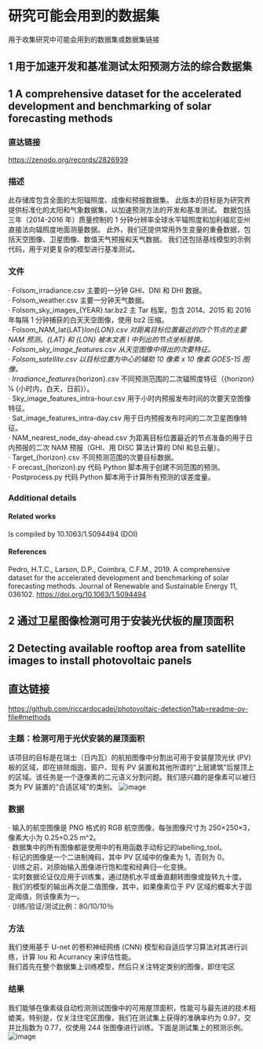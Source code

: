 # 研究可能会用到的数据集
用于收集研究中可能会用到的数据集或数据集链接

## 1 用于加速开发和基准测试太阳预测方法的综合数据集
## 1 A comprehensive dataset for the accelerated development and benchmarking of solar forecasting methods
### 直达链接
https://zenodo.org/records/2826939
### 描述
此存储库包含全面的太阳辐照度、成像和预报数据集。 
此版本的目标是为研究界提供标准化的太阳和气象数据集，以加速预测方法的开发和基准测试。 
数据包括三年（2014-2016 年）质量控制的 1 分钟分辨率全球水平辐照度和加利福尼亚州直接法向辐照度地面测量数据。 
此外，我们还提供常用外生变量的重叠数据，包括天空图像、卫星图像、数值天气预报和天气数据。 
我们还包括基线模型的示例代码，用于对更复杂的模型进行基准测试。
### 文件 
  · Folsom_irradiance.csv                           主要的一分钟 GHI、DNI 和 DHI 数据。  
  · Folsom_weather.csv                              主要一分钟天气数据。  
  · Folsom_sky_images_{YEAR}.tar.bz2    主 Tar 档案，包含 2014、2015 和 2016 年每隔 1 分钟捕获的白天天空图像，使用 bz2 压缩。  
  · Folsom_NAM_lat{LAT}_lon{LON}.csv   对距离目标位置最近的四个节点的主要 NAM 预测。{LAT} 和 {LON} 被本文表 I 中列出的节点坐标替换。   
  · Folsom_sky_image_features.csv          从天空图像中得出的次要特征。  
  · Folsom_satellite.csv                              以目标位置为中心的辅助 10 像素 x 10 像素 GOES-15 图像。   
  · Irradiance_features_{horizo​​n}.csv          不同预测范围的二次辐照度特征（{horizo​​n} 1⁄4 {小时内，白天，日前}）。   
  · Sky_image_features_intra-hour.csv       用于小时内预报发布时间的次要天空图像特征。   
  · Sat_image_features_intra-day.csv         用于日内预报发布时间的二次卫星图像特征。   
  · NAM_nearest_node_day-ahead.csv     为距离目标位置最近的节点准备的用于日内预报的二次 NAM 预报（GHI、用 DISC 算法计算的 DNI 和总云量）。  
  · Target_{horizo​​n}.csv                              不同预测范围的次要目标数据。  
  · F orecast_{horizo​​n}.py                           代码 Python 脚本用于创建不同范围的预测。   
  · Postprocess.py                                      代码 Python 脚本用于计算所有预测的误差度量。  
### Additional details
#### Related works
Is compiled by 10.1063/1.5094494  (DOI)
#### References
Pedro, H.T.C., Larson, D.P., Coimbra, C.F.M., 2019. A comprehensive dataset for the accelerated development and benchmarking of solar forecasting methods. Journal of Renewable and Sustainable Energy 11, 036102. https://doi.org/10.1063/1.5094494

## 2 通过卫星图像检测可用于安装光伏板的屋顶面积
## 2 Detecting available rooftop area from satellite images to install photovoltaic panels
## 直达链接
https://github.com/riccardocadei/photovoltaic-detection?tab=readme-ov-file#methods
### 主题：检测可用于光伏安装的屋顶面积  
该项目的目标是在瑞士（日内瓦）的航拍图像中分割出可用于安装屋顶光伏 (PV) 板的区域，即在排除烟囱、窗户、现有 PV 装置和其他所谓的“上层建筑”后屋顶上的区域。该任务是一个逐像素的二元语义分割问题。我们感兴趣的是像素可以被归类为 PV 装置的“合适区域”的类别。
![image](https://github.com/user-attachments/assets/345915d3-e853-44f1-92b8-73eac0413781)
### 数据
· 输入的航空图像是 PNG 格式的 RGB 航空图像，每张图像尺寸为 250×250×3，像素大小为 0.25×0.25 m^2。  
· 数据集中的所有图像都是使用中的有用函数手动标记的labelling_tool。  
· 标记的图像是一个二进制掩码，其中 PV 区域中的像素为 1，否则为 0。  
· 训练之前，对原始输入图像进行饱和度和经典归一化变换。  
· 实时数据论证仅应用于训练集，通过随机水平或垂直翻转图像或旋转九十度。  
· 我们的模型的输出再次是二值图像，其中，如果像素位于 PV 区域的概率大于固定阈值，则该像素为一。  
· 训练/验证/测试比例：80/10/10％  
### 方法
我们使用基于 U-net 的卷积神经网络 (CNN) 模型和自适应学习算法对其进行训练，计算 Iou 和 Acurrancy 来评估性能。  
我们首先在整个数据集上训练模型，然后只关注特定类别的图像，即住宅区  
### 结果
我们能够在像素级自动检测测试图像中的可用屋顶面积，性能可与最先进的技术相媲美。特别是，仅关注住宅区图像，我们在测试集上获得的准确率约为 0.97，交并比指数为 0.77，仅使用 244 张图像进行训练。下面是测试集上的预测示例。  
![image](https://github.com/user-attachments/assets/3013bf41-f811-4ce1-a8f3-cb8c30300009)
